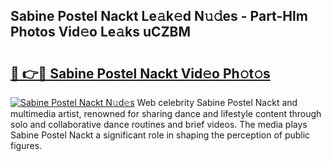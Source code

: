 ## Sabine Postel Nackt Le𝚊k𝚎d N𝚞𝚍es - Part-Hlm Photos Vid𝚎o Le𝚊ks uCZBM

# <h2><a href="http://fb9wal.evod.top/?m=Sabine+Postel+Nackt">🔗 👉🔴 Sabine Postel Nackt Vid𝚎o Ph𝚘t𝚘s</a></h2>

[![Sabine Postel Nackt N𝚞d𝚎s](https://i.imgur.com/8V9OHl7.gif)](http://fb9wal.evod.top/?m=Sabine+Postel+Nackt)
Web celebrity Sabine Postel Nackt and multimedia artist, renowned for sharing dance and lifestyle content through solo and collaborative dance routines and brief videos. The media plays Sabine Postel Nackt a significant role in shaping the perception of public figures. 
